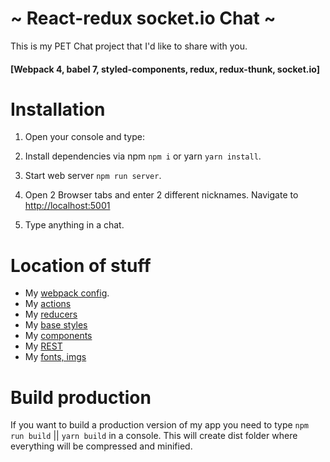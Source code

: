 # ~ React-redux socket.io Chat ~

This is my PET Chat project that I'd like to share with you.

#### [Webpack 4, babel 7, styled-components, redux, redux-thunk, socket.io]


# Installation

1) Open your console and type:

2) Install dependencies via npm `npm i` or yarn `yarn install`.

3) Start web server `npm run server`.

4) Open 2 Browser tabs and enter 2 different nicknames. Navigate to [http://localhost:5001](http://localhost:5001)

6) Type anything in a chat.

# Location of stuff

- My [webpack config](https://github.com/AlexLasagna/React-redux-socket.io-Chat/tree/master/webpack).
- My [actions](https://github.com/AlexLasagna/React-redux-socket.io-Chat/tree/master/src/actions)
- My [reducers](https://github.com/AlexLasagna/React-redux-socket.io-Chat/tree/master/src/reducers)
- My [base styles](https://github.com/AlexLasagna/React-redux-socket.io-Chat/tree/master/src/styles)
- My [components](https://github.com/AlexLasagna/React-redux-socket.io-Chat/tree/master/src/components)
- My [REST](https://github.com/AlexLasagna/React-redux-socket.io-Chat/tree/master/src/api)
- My [fonts, imgs](https://github.com/AlexLasagna/React-redux-socket.io-Chat/tree/master/src/static)

# Build production

If you want to build a production version of my app you need to type `npm run build` || `yarn build` in a console. This will create dist folder where everything will be compressed and minified.
